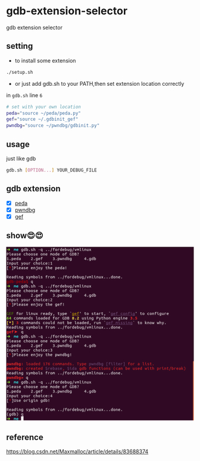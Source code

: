 # gdb-extension-selector
gdb extension selector


## setting

* to install some extension

```sh
./setup.sh
```

* or just add gdb.sh to your PATH,then set extension location correctly

in `gdb.sh` line `6`
```sh
# set with your own location
peda="source ~/peda/peda.py"
gef="source ~/.gdbinit_gef"
pwndbg="source ~/pwndbg/gdbinit.py"
```

## usage
just like gdb

```sh
gdb.sh [OPTION...] YOUR_DEBUG_FILE
```

## gdb extension

- [x] [peda](https://github.com/longld/peda)
- [x] [pwndbg](https://github.com/pwndbg/pwndbg)
- [x] [gef](https://github.com/hugsy/gef)

## show:heart_eyes::heart_eyes:

![duangduang](./screenshot.png)

## reference

https://blog.csdn.net/Maxmalloc/article/details/83688374